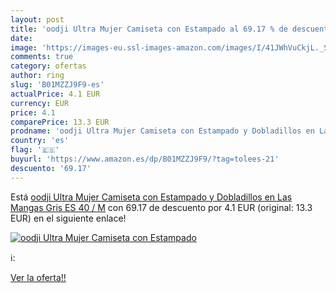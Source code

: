 ```yaml
---
layout: post
title: 'oodji Ultra Mujer Camiseta con Estampado al 69.17 % de descuento'
date: 
image: 'https://images-eu.ssl-images-amazon.com/images/I/41JWhVuCkjL._SL200_.jpg'
comments: true
category: ofertas
author: ring
slug: 'B01MZZJ9F9-es'
actualPrice: 4.1 EUR
currency: EUR
price: 4.1
comparePrice: 13.3 EUR
prodname: 'oodji Ultra Mujer Camiseta con Estampado y Dobladillos en Las Mangas  Gris  ES 40 / M'
country: 'es'
flag: '🇪🇸'
buyurl: 'https://www.amazon.es/dp/B01MZZJ9F9/?tag=tolees-21'
descuento: '69.17'
---
```


Está [oodji Ultra Mujer Camiseta con Estampado y Dobladillos en Las Mangas  Gris  ES 40 / M](https://www.amazon.es/dp/B01MZZJ9F9/?tag=tolees-21) con 69.17 de descuento por 4.1 EUR (original: 13.3 EUR) en el siguiente enlace!

[![oodji Ultra Mujer Camiseta con Estampado](https://images-eu.ssl-images-amazon.com/images/I/41JWhVuCkjL._SL200_.jpg)](https://www.amazon.es/dp/B01MZZJ9F9/?tag=tolees-21)

ℹ️:


[Ver la oferta!!](https://www.amazon.es/dp/B01MZZJ9F9/?tag=tolees-21)
